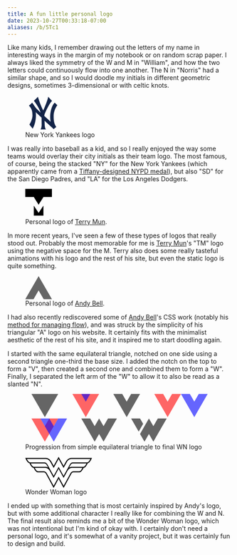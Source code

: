 ```yaml
---
title: A fun little personal logo
date: 2023-10-27T00:33:18-07:00
aliases: /b/5Tc1
---
```


Like many kids, I remember drawing out the letters of my name
in interesting ways in the margin of my notebook or on random scrap paper.
I always liked the symmetry of the W and M in "William",
and how the two letters could continuously flow into one another.
The N in "Norris" had a similar shape, and so I would doodle my initials
in different geometric designs, sometimes 3-dimensional or with celtic knots.

<figure class="alignleft">
<svg width="80" height="80" viewBox="0 0 300 300"><path fill="#132448" stroke="#132448" d="M31.554 86.643c3.799.142 23.85-21.491 26.791-23.703 21.438 29.347 22.032 39.505 71.449 84.088-2.975-20.317-38.262-80.601-56.562-99.327 8.932-9.029 27.56-27.152 32.744-33.296 5.491 15.799 25.006 77.316 45.252 114.563 15.479-29.347 42.52-103.844 42.271-115.128 8.849 8.192 22.393 25.94 32.153 34.427-19.056 14.673-51.801 81.83-63.711 113.435-3.451 9.167-.593 14.673-.593 14.673 10.674 8.192 46.44 41.762 52.991 47.97-13.096-84.652 14.291-141.088 33.343-161.405 3.053 3.219 12.271 10.933 22.03 20.881-10.12 13.544-30.136 48.92-30.96 85.782-1.192 53.049 7.738 76.188 22.027 97.069-6.391 7.835-11.179 7.321-20.241 18.06-14.338-13.164-68.987-62.478-78.596-71.109l1.79 40.069c.456 2.339.969 23.352 10.12 33.299-20.102.026-23.964.028-44.059.563 6.71-9.071 8.778-28.845 8.932-34.989l-.598-63.773c-7.932-7.607-47.121-43.191-50.606-46.842 4.165 21.446 4.764 88.04-25.004 138.27-2.443-3.514-27.299-33.074-26.797-33.863 9.15-14.338 25.295-46.615 25.601-76.752.559-55.033-20.922-69.503-29.767-82.962"/></svg>
<figcaption>New York Yankees logo</figcaption>
</figure>

I was really into baseball as a kid, and so I really enjoyed the way
some teams would overlay their city initials as their team logo.
The most famous, of course, being the stacked "NY" for the New York Yankees
(which apparently came from a [Tiffany-designed NYPD medal]),
but also "SD" for the San Diego Padres, and "LA" for the Los Angeles Dodgers.

[Tiffany-designed NYPD medal]: https://www.mlb.com/news/yankees-new-york-logo-origin

<figure class="alignright">
  <svg width="60" viewBox="0 0 516 560"><path fill-rule="evenodd" d="M515.581 157.65h-3.243c-52.639 0-105.277-.005-157.916.01-4.254.001-3.134-.577-5.413 3.047-29.802 47.386-59.584 94.783-89.373 142.177-.463.736-.949 1.458-1.632 2.504-.635-.929-1.17-1.659-1.65-2.424-19.447-30.941-38.889-61.887-58.333-92.83-10.509-16.725-21.049-33.43-31.494-50.194-1.061-1.704-2.184-2.336-4.192-2.334-52.958.055-105.917.044-158.876.044H.467C-.093 155.599-.169 2.473.347 0h515.127c.461 1.749.598 154.398.107 157.65zm-164.71 357.815h-185.66V323.999c31.098 46.323 61.768 92.876 92.434 139.324.233 0 .309.013.378-.003a.451.451 0 0 0 .216-.094c.166-.169.342-.335.472-.531 30.49-46.175 60.978-92.353 91.468-138.528.041-.063.122-.103.184-.152.077.014.161.013.229.045.061.029.145.093.148.146.051.714.126 1.428.126 2.143.006 62.938.005 125.879.005 189.116z" clip-rule="evenodd" fill="000" /></svg>
  <figcaption>Personal logo of <a href="http://terrymun.com/">Terry Mun</a>.</figcaption>
</figure>

In more recent years, I've seen a few of these types of logos that really stood out.
Probably the most memorable for me is [Terry Mun]'s "TM" logo using the negative space for the M.
Terry also does some really tasteful animations with his logo and the rest of his site,
but even the static logo is quite something.

[Terry Mun]: http://terrymun.com/

<figure class="alignleft">
  <svg viewBox="0 0 40 35" width="60" fill="#666666"><path d="M20 .528L0 34.973h12.392L20 21.87l7.608 13.103H40L20 .528"></path></svg>
  <figcaption>Personal logo of <a href="https://andy-bell.co.uk/">Andy Bell</a>.</figcaption>
</figure>

I had also recently rediscovered some of [Andy Bell]'s CSS work
(notably his [method for managing flow]),
and was struck by the simplicity of his triangular "A" logo on his website.
It certainly fits with the minimalist aesthetic of the rest of his site,
and it inspired me to start doodling again.

[Andy Bell]: https://andy-bell.co.uk/
[method for managing flow]: https://andy-bell.co.uk/my-favourite-3-lines-of-css/

I started with the same equilateral triangle, notched on one side using a second triangle one-third the base size.
I added the notch on the top to form a "V", then created a second one and combined them to form a "W".
Finally, I separated the left arm of the "W" to allow it to also be read as a slanted "N".

<style>
  .logo-progression svg {
    margin-inline: 1em;
  }
  .logo-progression svg path {
    background-color: #000;
    opacity: 60%;
  }
</style>

<figure class="logo-progression aligncenter">
  <svg width="60" height="51.96">
    <path d="M0 0 H60 L30 51.96 Z" />
  </svg>

  <svg width="60" height="51.96">
    <path d="M0 0 H60 L30 51.96 Z" fill="red" />
    <path d="M20 0 H40 L30 17.32 Z" fill="blue" />
  </svg>

  <svg width="60" height="51.96">
    <path d="M0 0 h20 l10 17.32 l10 -17.32 h20 l-30 51.96 Z" />
  </svg>

  <svg width="120" height="51.96">
    <path d="M0 0 h20 l10 17.32 l10 -17.32 h20 l-30 51.96 Z" fill="red" />
    <path d="M60 0 h20 l10 17.32 l10 -17.32 h20 l-30 51.96 Z" fill="blue" />
  </svg>

  <svg width="80" height="51.96">
    <path d="M0 0 h20 l10 17.32 l10 -17.32 h20 l-30 51.96 Z" fill="red" />
    <path d="M20 0 h20 l10 17.32 l10 -17.32 h20 l-30 51.96 Z" fill="blue" />
  </svg>

  <svg width="80" height="51.96">
    <path d="M0 0 H20 L30 17.32 L40 0 L50 17.32 L60 0 H80 L50 51.96 L40 34.64 L30 51.96 Z" />
  </svg>

  <svg width="80" height="51.96">
    <path d="M0 0 H20 L27 12.12 L17 29.44 Z M40 0 L50 17.32 L60 0 H80 L50 51.96 L40 34.64 L30 51.96 L20 34.64 Z" />
  </svg>
  <figcaption>Progression from simple equilateral triangle to final WN logo</figcaption>
</figure>

<figure class="alignright">
<svg width="150" height="69.796"><path d="M975.734 603.361H692.611a46.706 46.706 0 0 0-1.634-.023c-8.736 0-53.757 2.692-81.987 55.733l-34.739 63.247-60.891-110.92-13.364-24.342-13.374 24.341-60.899 110.921-34.633-63.07c-28.338-53.218-73.36-55.91-82.104-55.91-.702 0-1.252.01-1.619.023H0l10.517 21.858c1.375 2.86 13.836 28.344 27.352 42.466 9.57 10.007 19.448 14.44 26.467 16.415l4.04 8.391c1.376 2.86 13.848 28.34 27.353 42.47 11.614 12.147 23.684 16.092 30.518 17.394l3.145 6.523c1.38 2.847 13.847 28.331 27.357 42.453 16.312 17.061 33.575 17.996 35.891 18.04h85.934c.815.023 19.997.797 31.014 21.786l69.823 127.57 32.435 59.227 13.358 24.39 13.373-24.377 32.48-59.19 28.925-52.691 28.938 52.69 32.48 59.192 13.374 24.394 13.36-24.408 32.422-59.226 69.956-127.805c10.893-20.755 30.076-21.53 30.692-21.552h86.53c1.922-.044 19.183-.979 35.5-18.04 13.507-14.122 25.972-39.606 27.354-42.453l3.126-6.5c6.66-1.267 18.828-5.173 30.54-17.417 13.498-14.13 25.963-39.61 27.336-42.47l4.03-8.36c6.947-1.966 16.87-6.39 26.488-16.446 13.506-14.122 25.972-39.606 27.353-42.466L1000 603.36h-24.266" style="display:inline;fill:#000;fill-opacity:1;fill-rule:nonzero;stroke:none" transform="matrix(.15 0 0 .15 0 -88.058)"/><path d="M305.785 737.742h-174.16s-12.444-.31-24.879-13.32c-12.222-12.788-24.638-38.542-24.638-38.542H285.45s25.108.615 36.227 22.845c11.128 22.233 21.928 41.372 21.928 41.372s-16.517-12.355-37.82-12.355M694.188 737.742h174.168s12.434-.31 24.868-13.32c12.23-12.788 24.643-38.542 24.643-38.542h-203.34s-25.108.615-36.232 22.845c-11.124 22.233-21.928 41.372-21.928 41.372s16.526-12.355 37.82-12.355" style="display:inline;fill:#fff;fill-opacity:1;fill-rule:nonzero;stroke:none" transform="matrix(.15 0 0 .15 0 -88.058)"/><path d="M692.186 618.603s-42.909-2.776-69.845 47.81l-48.103 87.567-74.247-135.257-74.257 135.257-48.1-87.566c-26.938-50.587-69.848-47.811-69.848-47.811H24.25s12.413 25.759 24.642 38.547c12.435 13.019 24.872 13.324 24.872 13.324h213.28s28.613 0 44.19 29.709l62.042 112.926 32.48 59.125 32.459-59.138 41.775-76.089 41.767 76.09 32.462 59.137 32.48-59.125 62.03-112.926c15.587-29.709 44.198-29.709 44.198-29.709h213.286s12.43-.305 24.873-13.324c12.226-12.788 24.634-38.547 24.634-38.547H692.186" style="display:inline;fill:#fff;fill-opacity:1;fill-rule:nonzero;stroke:none" transform="matrix(.15 0 0 .15 0 -88.058)"/><path d="M700.467 752.262s-42.914-2.78-69.85 47.802l-55.919 102.153-74.707-136.09-74.717 136.09-55.918-102.153c-26.93-50.583-69.845-47.802-69.845-47.802H143.12s12.418 25.75 24.64 38.538c12.442 13.01 24.879 13.33 24.879 13.33h86.135s28.604 0 44.184 29.703l69.833 127.57 32.423 59.227 32.487-59.191 42.29-77.032 42.279 77.032 32.49 59.191 32.423-59.227 69.831-127.57c15.583-29.704 44.189-29.704 44.189-29.704h86.136s12.426-.319 24.873-13.329c12.226-12.788 24.638-38.538 24.638-38.538H700.467" style="display:inline;fill:#fff;fill-opacity:1;fill-rule:nonzero;stroke:none" transform="matrix(.15 0 0 .15 0 -88.058)"/></svg>
  <figcaption>Wonder Woman logo</figcaption>
</figure>

I ended up with something that is most certainly inspired by Andy's logo,
but with some additional character I really like for combining the W and N.
The final result also reminds me a bit of the Wonder Woman logo,
which was not intentional but I'm kind of okay with.
I certainly don't need a personal logo, and it's somewhat of a vanity project,
but it was certainly fun to design and build.
